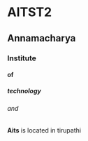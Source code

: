 # AITST2
## Annamacharya 
### Institute
#### of
##### technology
###### and

****Aits**** is located in tirupathi
